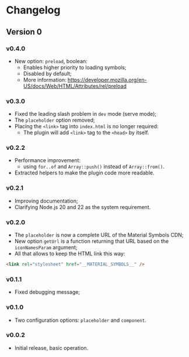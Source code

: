 # Changelog

## Version 0

### v0.4.0

- New option: `preload`, boolean:
  - Enables higher priority to loading symbols;
  - Disabled by default;
  - More information: https://developer.mozilla.org/en-US/docs/Web/HTML/Attributes/rel/preload

### v0.3.0

- Fixed the leading slash problem in `dev` mode (serve mode);
- The `placeholder` option removed;
- Placing the `<link>` tag into `index.html` is no longer required:
  - The plugin will add `<link>` tag to the `<head>` by itself.

### v0.2.2

- Performance improvement:
  - using `for..of` and `Array::push()` instead of `Array::from()`.
- Extracted helpers to make the plugin code more readable.

### v0.2.1

- Improving documentation;
- Clarifying Node.js 20 and 22 as the system requirement.

### v0.2.0

- The `placeholder` is now a complete URL of the Material Symbols CDN;
- New option `getUrl` is a function returning that URL based on
  the `iconNamesParam` argument;
- All that allows to keep the HTML link this way:

```html
<link rel="stylesheet" href="__MATERIAL_SYMBOLS__" />
```

### v0.1.1

- Fixed debugging message;

### v0.1.0

- Two configuration options: `placeholder` and `component`.

### v0.0.2

- Initial release, basic operation.
